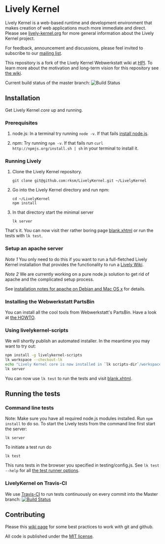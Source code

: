 # Lively Kernel

Lively Kernel is a web-based runtime and development environment that makes creation of web applications much more immediate and direct. Please see [lively-kernel.org](http://lively-kernel.org/) for more general information about the Lively Kernel project.

For feedback, announcement and discussions, please feel invited to subscribe to our [mailing list](http://lively-kernel.org/list/index.html).

This repository is a fork of the Lively Kernel Webwerkstatt wiki at [HPI](http://www.lively-kernel.org/repository/webwerkstatt/). To learn more about the motivation and long-term vision for this repository see [the wiki](https://github.com/rksm/LivelyKernel/wiki/Repository-Purpose).

Current build status of the master branch: ![Build Status](https://secure.travis-ci.org/rksm/LivelyKernel.png)

## Installation

Get Lively Kernel *core* up and running.

### Prerequisites

1. node.js: In a terminal try running `node -v`. If that fails [install node.js](http://nodejs.org/#download).

2. npm: Try running `npm -v`. If that fails run `curl http://npmjs.org/install.sh | sh` in your terminal to install it.

### Running Lively

1. Clone the Lively Kernel repository.

    ```
    git clone git@github.com:rksm/LivelyKernel.git ~/LivelyKernel
    ```

2. Go into the Lively Kernel directory and run npm:

    ```
    cd ~/LivelyKernel
    npm install
    ```

3. In that directory start the minimal server

    ```
    lk server
    ```


That's it. You can now visit ther rather boring page [blank.xhtml](http://localhost:9001/blank.xhtml) or run the tests with `lk test`.


### Setup an apache server

*Note 1* You only need to do this if you want to run a full-fletched Lively Kernel installation that provides the functionality to run a [Lively Wiki](http://www.hpi.uni-potsdam.de/hirschfeld/projects/livelywiki/index.html).

*Note 2* We are currently working on a pure node.js solution to get rid of apache and the complicated setup process.

See [installation notes for apache on Debian and Mac OS x](https://github.com/rksm/LivelyKernel/wiki/Lively-kernel-installation-on-debian-and-mac-os-x) for details.


### Installing the Webwerkstatt PartsBin

You can install all the cool tools from Webwerkstatt's PartsBin. Have a look at [the HOWTO](https://github.com/rksm/LivelyKernel/wiki/How-to-make-PartsBin-work).


### Using livelykernel-scripts

We will shortly publish an automated installer. In the meantime you may want to try out:

```sh
npm install -g livelykernel-scripts
lk workspace --checkout-lk
echo "Lively Kernel core is now installed in `lk scripts-dir`/workspace/lk/"
lk server
```

You can now use `lk test` to run the tests and visit [blank.xhtml](http://localhost:9001/blank.xhtml).

## Running the tests

### Command line tests

Note: Make sure you have all required node.js modules installed. Run `npm install` to do so.
To start the Lively tests from the command line first start the server:

    lk server

To initiate a test run do

    lk test

This runs tests in the browser you specified in testing/config.js. See `lk test --help` for all [the test runner options](https://github.com/rksm/LivelyKernel/wiki/Lk-script-test).


### LivelyKernel on Travis-CI

We use [Travis-CI](http://www.travis-ci.org) to run tests continuously on every commit into the Master branch:
[![Build Status](https://secure.travis-ci.org/rksm/LivelyKernel.png)](http://travis-ci.org/rksm/LivelyKernel)


## Contributing

Please this [wiki page](https://github.com/rksm/LivelyKernel/wiki/Git-Github-Hints) for some best practices to work with git and github.

All code is published under the [MIT license](https://github.com/rksm/LivelyKernel/blob/master/LICENSE).
